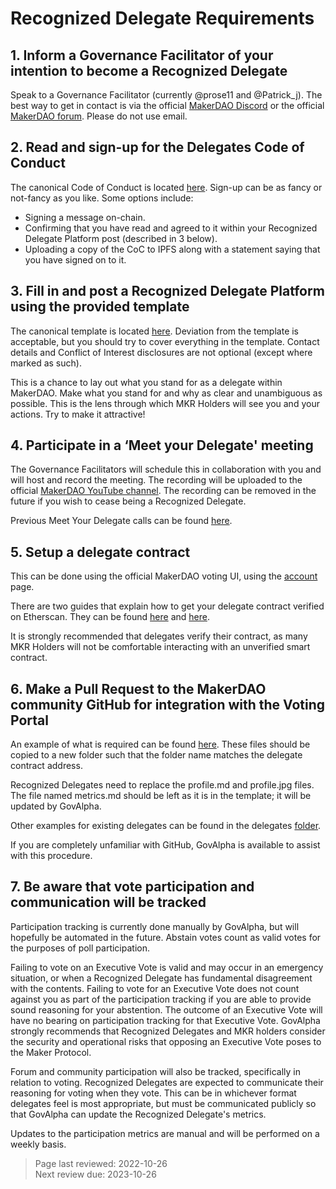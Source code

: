 # Recognized Delegate Requirements

## 1. Inform a Governance Facilitator of your intention to become a Recognized Delegate

Speak to a Governance Facilitator (currently @prose11 and @Patrick_j). The best way to get in contact is via the official [MakerDAO Discord](https://discord.gg/RBRumCpEDH) or the official [MakerDAO forum](https://forum.makerdao.com). Please do not use email.

## 2. Read and sign-up for the Delegates Code of Conduct

The canonical Code of Conduct is located [here](https://forum.makerdao.com/t/recognised-delegate-code-of-conduct/9384). Sign-up can be as fancy or not-fancy as you like. Some options include:

* Signing a message on-chain.
* Confirming that you have read and agreed to it within your Recognized Delegate Platform post (described in 3 below).
* Uploading a copy of the CoC to IPFS along with a statement saying that you have signed on to it.

## 3. Fill in and post a Recognized Delegate Platform using the provided template

The canonical template is located [here](https://forum.makerdao.com/t/recognised-delegate-initial-template/8989). Deviation from the template is acceptable, but you should try to cover everything in the template. Contact details and Conflict of Interest disclosures are not optional (except where marked as such).

This is a chance to lay out what you stand for as a delegate within MakerDAO. Make what you stand for and why as clear and unambiguous as possible. This is the lens through which MKR Holders will see you and your actions. Try to make it attractive!

## 4. Participate in a ‘Meet your Delegate' meeting

The Governance Facilitators will schedule this in collaboration with you and will host and record the meeting. The recording will be uploaded to the official [MakerDAO YouTube channel](https://www.youtube.com/c/MakerDAO). The recording can be removed in the future if you wish to cease being a Recognized Delegate.

Previous Meet Your Delegate calls can be found [here](https://forum.makerdao.com/tag/pubcall-:-meet-your-delegate).

## 5. Setup a delegate contract

This can be done using the official MakerDAO voting UI, using the [account](https://vote.makerdao.com/account?network=mainnet) page.

There are two guides that explain how to get your delegate contract verified on Etherscan. They can be found [here](https://dux.makerdao.network/Verifying-a-delegate-contract-on-Etherscan-df677c604ac94911ae071fedc6a98ed2) and [here](https://github.com/brianmcmichael/makerdao-stuff/blob/master/VerifyVoteDelegate.md).

It is strongly recommended that delegates verify their contract, as many MKR Holders will not be comfortable interacting with an unverified smart contract.

## 6. Make a Pull Request to the MakerDAO community GitHub for integration with the Voting Portal

An example of what is required can be found [here](https://github.com/makerdao/community/tree/master/governance/delegates/template). These files should be copied to a new folder such that the folder name matches the delegate contract address.

Recognized Delegates need to replace the profile.md and profile.jpg files. The file named metrics.md should be left as it is in the template; it will be updated by GovAlpha.

Other examples for existing delegates can be found in the delegates [folder](https://github.com/makerdao/community/tree/master/governance/delegates).

If you are completely unfamiliar with GitHub, GovAlpha is available to assist with this procedure.

## 7. Be aware that vote participation and communication will be tracked

Participation tracking is currently done manually by GovAlpha, but will hopefully be automated in the future. Abstain votes count as valid votes for the purposes of poll participation.

Failing to vote on an Executive Vote is valid and may occur in an emergency situation, or when a Recognized Delegate has fundamental disagreement with the contents. Failing to vote for an Executive Vote does not count against you as part of the participation tracking if you are able to provide sound reasoning for your abstention. The outcome of an Executive Vote will have no bearing on participation tracking for that Executive Vote. GovAlpha strongly recommends that Recognized Delegates and MKR holders consider the security and operational risks that opposing an Executive Vote poses to the Maker Protocol.

Forum and community participation will also be tracked, specifically in relation to voting. Recognized Delegates are expected to communicate their reasoning for voting when they vote. This can be in whichever format delegates feel is most appropriate, but must be communicated publicly so that GovAlpha can update the Recognized Delegate's metrics.

Updates to the participation metrics are manual and will be performed on a weekly basis.

>Page last reviewed: 2022-10-26  
>Next review due: 2023-10-26  

